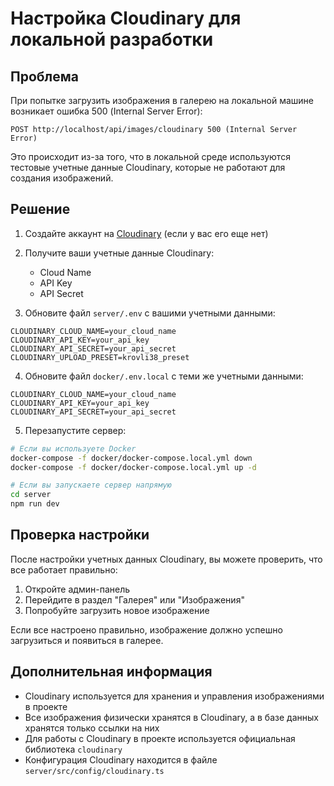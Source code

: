 # Настройка Cloudinary для локальной разработки

## Проблема

При попытке загрузить изображения в галерею на локальной машине возникает ошибка 500 (Internal Server Error):

```
POST http://localhost/api/images/cloudinary 500 (Internal Server Error)
```

Это происходит из-за того, что в локальной среде используются тестовые учетные данные Cloudinary, которые не работают для создания изображений.

## Решение

1. Создайте аккаунт на [Cloudinary](https://cloudinary.com/) (если у вас его еще нет)
2. Получите ваши учетные данные Cloudinary:
   - Cloud Name
   - API Key
   - API Secret

3. Обновите файл `server/.env` с вашими учетными данными:

```
CLOUDINARY_CLOUD_NAME=your_cloud_name
CLOUDINARY_API_KEY=your_api_key
CLOUDINARY_API_SECRET=your_api_secret
CLOUDINARY_UPLOAD_PRESET=krovli38_preset
```

4. Обновите файл `docker/.env.local` с теми же учетными данными:

```
CLOUDINARY_CLOUD_NAME=your_cloud_name
CLOUDINARY_API_KEY=your_api_key
CLOUDINARY_API_SECRET=your_api_secret
```

5. Перезапустите сервер:

```bash
# Если вы используете Docker
docker-compose -f docker/docker-compose.local.yml down
docker-compose -f docker/docker-compose.local.yml up -d

# Если вы запускаете сервер напрямую
cd server
npm run dev
```

## Проверка настройки

После настройки учетных данных Cloudinary, вы можете проверить, что все работает правильно:

1. Откройте админ-панель
2. Перейдите в раздел "Галерея" или "Изображения"
3. Попробуйте загрузить новое изображение

Если все настроено правильно, изображение должно успешно загрузиться и появиться в галерее.

## Дополнительная информация

- Cloudinary используется для хранения и управления изображениями в проекте
- Все изображения физически хранятся в Cloudinary, а в базе данных хранятся только ссылки на них
- Для работы с Cloudinary в проекте используется официальная библиотека `cloudinary`
- Конфигурация Cloudinary находится в файле `server/src/config/cloudinary.ts` 